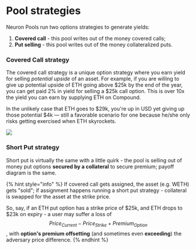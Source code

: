 # Pool strategies

Neuron Pools run two options strategies to generate yields:

1. **Covered call** - this pool writes out of the money covered calls;
2. **Put selling** - this pool writes out of the money collateralized puts.

### Covered Call strategy

The covered call strategy is a unique option strategy where you earn yield for selling _potential upside_ of an asset. For example, if you are willing to give up potential upside of ETH going above $25k by the end of the year, you can get paid 2% in yield for selling a $25k call option. This is over 10x the yield you can earn by supplying ETH on Compound.

In the unlikely case that ETH goes to $29k, you're up in USD yet giving up those potential $4k — still a favorable scenario for one because he/she only risks getting exercised when ETH skyrockets.

![](https://lh3.googleusercontent.com/5gdSViVsUtOVWa2qYWD3\_T28w84yD3EEqyKrzkUmN--Kyn0obIpMRRJmGlY9hfVakayL6QJeOy2MF8BB8TmjpRjTGu0ZNon4qbus7YisVmRYwxEJyo6mdGvxXqsDIaCcNZFEy-vjFT5t)

### Short Put strategy

Short put is virtually the same with a little quirk - the pool is selling out of money put options **secured by a collateral** to secure premium; payoff diagram is the same.

{% hint style="info" %}
If covered call gets assigned, the asset (e.g. WETH) gets "sold"; if assignment happens running a short put strategy - collateral is swapped for the asset at the strike price.&#x20;

So, say, if an ETH put option has a strike price of $25k, and ETH drops to $23k on expiry - a user may suffer a loss of $$Price_{Current}-Price_{Strike}+Premium_{Option}$$, with **option's premium offsetting** (and sometimes even **exceeding**) the adversary price difference.
{% endhint %}
